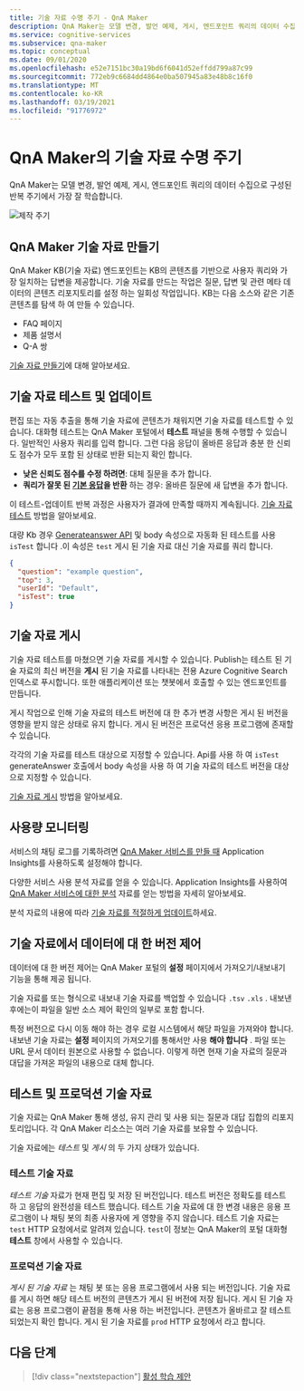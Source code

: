 ```yaml
---
title: 기술 자료 수명 주기 - QnA Maker
description: QnA Maker는 모델 변경, 발언 예제, 게시, 엔드포인트 쿼리의 데이터 수집으로 구성된 반복 주기에서 가장 잘 학습합니다.
ms.service: cognitive-services
ms.subservice: qna-maker
ms.topic: conceptual
ms.date: 09/01/2020
ms.openlocfilehash: e52e7151bc30a19bd6f6041d52effdd799a87c99
ms.sourcegitcommit: 772eb9c6684dd4864e0ba507945a83e48b8c16f0
ms.translationtype: MT
ms.contentlocale: ko-KR
ms.lasthandoff: 03/19/2021
ms.locfileid: "91776972"
---
```

# <a name="knowledge-base-lifecycle-in-qna-maker"></a>QnA Maker의 기술 자료 수명 주기
QnA Maker는 모델 변경, 발언 예제, 게시, 엔드포인트 쿼리의 데이터 수집으로 구성된 반복 주기에서 가장 잘 학습합니다.

![제작 주기](../media/qnamaker-concepts-lifecycle/kb-lifecycle.png)

## <a name="creating-a-qna-maker-knowledge-base"></a>QnA Maker 기술 자료 만들기
QnA Maker KB(기술 자료) 엔드포인트는 KB의 콘텐츠를 기반으로 사용자 쿼리와 가장 일치하는 답변을 제공합니다. 기술 자료를 만드는 작업은 질문, 답변 및 관련 메타 데이터의 콘텐츠 리포지토리를 설정 하는 일회성 작업입니다. KB는 다음 소스와 같은 기존 콘텐츠를 탐색 하 여 만들 수 있습니다.

- FAQ 페이지
- 제품 설명서
- Q-A 쌍

[기술 자료 만들기](../quickstarts/create-publish-knowledge-base.md)에 대해 알아보세요.

## <a name="testing-and-updating-the-knowledge-base"></a>기술 자료 테스트 및 업데이트

편집 또는 자동 추출을 통해 기술 자료에 콘텐츠가 채워지면 기술 자료를 테스트할 수 있습니다. 대화형 테스트는 QnA Maker 포털에서 **테스트** 패널을 통해 수행할 수 있습니다. 일반적인 사용자 쿼리를 입력 합니다. 그런 다음 응답이 올바른 응답과 충분 한 신뢰도 점수가 모두 포함 된 상태로 반환 되는지 확인 합니다.


* **낮은 신뢰도 점수를 수정 하려면**: 대체 질문을 추가 합니다.
* **쿼리가 잘못 된 [기본 응답](../How-to/change-default-answer.md)을 반환** 하는 경우: 올바른 질문에 새 답변을 추가 합니다.

이  테스트-업데이트 반복 과정은 사용자가 결과에 만족할 때까지 계속됩니다. [기술 자료 테스트](../How-To/test-knowledge-base.md) 방법을 알아보세요.

대량 Kb 경우 [Generateanswer API](../how-to/metadata-generateanswer-usage.md#get-answer-predictions-with-the-generateanswer-api) 및 body 속성으로 자동화 된 테스트를 사용 `isTest` 합니다 .이 속성은 `test` 게시 된 기술 자료 대신 기술 자료를 쿼리 합니다.

```json
{
  "question": "example question",
  "top": 3,
  "userId": "Default",
  "isTest": true
}
```

## <a name="publish-the-knowledge-base"></a>기술 자료 게시
기술 자료 테스트를 마쳤으면 기술 자료를 게시할 수 있습니다. Publish는 테스트 된 기술 자료의 최신 버전을 **게시** 된 기술 자료를 나타내는 전용 Azure Cognitive Search 인덱스로 푸시합니다. 또한 애플리케이션 또는 챗봇에서 호출할 수 있는 엔드포인트를 만듭니다.

게시 작업으로 인해 기술 자료의 테스트 버전에 대 한 추가 변경 사항은 게시 된 버전을 영향을 받지 않은 상태로 유지 합니다. 게시 된 버전은 프로덕션 응용 프로그램에 존재할 수 있습니다.

각각의 기술 자료를 테스트 대상으로 지정할 수 있습니다. Api를 사용 하 여 `isTest` generateAnswer 호출에서 body 속성을 사용 하 여 기술 자료의 테스트 버전을 대상으로 지정할 수 있습니다.

[기술 자료 게시](../Quickstarts/create-publish-knowledge-base.md#publish-the-knowledge-base) 방법을 알아보세요.

## <a name="monitor-usage"></a>사용량 모니터링
서비스의 채팅 로그를 기록하려면 [QnA Maker 서비스를 만들 때](../How-To/set-up-qnamaker-service-azure.md) Application Insights를 사용하도록 설정해야 합니다.

다양한 서비스 사용 분석 자료를 얻을 수 있습니다. Application Insights를 사용하여 [QnA Maker 서비스에 대한 분석](../How-To/get-analytics-knowledge-base.md) 자료를 얻는 방법을 자세히 알아보세요.

분석 자료의 내용에 따라 [기술 자료를 적절하게 업데이트](../How-To/edit-knowledge-base.md)하세요.

## <a name="version-control-for-data-in-your-knowledge-base"></a>기술 자료에서 데이터에 대 한 버전 제어

데이터에 대 한 버전 제어는 QnA Maker 포털의 **설정** 페이지에서 가져오기/내보내기 기능을 통해 제공 됩니다.

기술 자료를 또는 형식으로 내보내 기술 자료를 백업할 수 있습니다 `.tsv` `.xls` . 내보낸 후에는이 파일을 일반 소스 제어 확인의 일부로 포함 합니다.

특정 버전으로 다시 이동 해야 하는 경우 로컬 시스템에서 해당 파일을 가져와야 합니다. 내보낸 기술 자료는 **설정** 페이지의 가져오기를 통해서만 사용 **해야 합니다** . 파일 또는 URL 문서 데이터 원본으로 사용할 수 없습니다. 이렇게 하면 현재 기술 자료의 질문과 대답을 가져온 파일의 내용으로 대체 합니다.

## <a name="test-and-production-knowledge-base"></a>테스트 및 프로덕션 기술 자료
기술 자료는 QnA Maker 통해 생성, 유지 관리 및 사용 되는 질문과 대답 집합의 리포지토리입니다. 각 QnA Maker 리소스는 여러 기술 자료를 보유할 수 있습니다.

기술 자료에는 *테스트* 및 *게시* 의 두 가지 상태가 있습니다.

### <a name="test-knowledge-base"></a>테스트 기술 자료

*테스트 기술* 자료가 현재 편집 및 저장 된 버전입니다. 테스트 버전은 정확도를 테스트 하 고 응답의 완전성을 테스트 했습니다. 테스트 기술 자료에 대 한 변경 내용은 응용 프로그램이 나 채팅 봇의 최종 사용자에 게 영향을 주지 않습니다. 테스트 기술 자료는 `test` HTTP 요청에서로 알려져 있습니다. `test`이 정보는 QnA Maker의 포털 대화형 **테스트** 창에서 사용할 수 있습니다.

### <a name="production-knowledge-base"></a>프로덕션 기술 자료

*게시 된 기술 자료* 는 채팅 봇 또는 응용 프로그램에서 사용 되는 버전입니다. 기술 자료를 게시 하면 해당 테스트 버전의 콘텐츠가 게시 된 버전에 저장 됩니다. 게시 된 기술 자료는 응용 프로그램이 끝점을 통해 사용 하는 버전입니다. 콘텐츠가 올바르고 잘 테스트 되었는지 확인 합니다. 게시 된 기술 자료를 `prod` HTTP 요청에서 라고 합니다.


## <a name="next-steps"></a>다음 단계

> [!div class="nextstepaction"]
> [활성 학습 제안](./active-learning-suggestions.md)